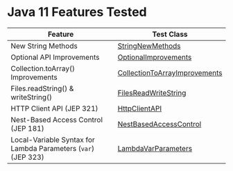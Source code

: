 # Java 11 Features Tested

| Feature                                                        | Test Class                                                                                           |
|---------------------------------------------------------------|------------------------------------------------------------------------------------------------------|
| New String Methods                                             | [StringNewMethods](src/main/java/io/bmeurant/java11/features/StringNewMethods.java)                  |
| Optional API Improvements                                      | [OptionalImprovements](src/main/java/io/bmeurant/java11/features/OptionalImprovements.java)          |
| Collection.toArray() Improvements                              | [CollectionToArrayImprovements](src/main/java/io/bmeurant/java11/features/CollectionToArrayImprovements.java) |
| Files.readString() & writeString()                             | [FilesReadWriteString](src/main/java/io/bmeurant/java11/features/FilesReadWriteString.java)          |
| HTTP Client API (JEP 321)                                      | [HttpClientAPI](src/main/java/io/bmeurant/java11/features/HttpClientAPI.java)                        |
| Nest-Based Access Control (JEP 181)                            | [NestBasedAccessControl](src/main/java/io/bmeurant/java11/features/NestBasedAccessControl.java)      |
| Local-Variable Syntax for Lambda Parameters (`var`) (JEP 323)  | [LambdaVarParameters](src/main/java/io/bmeurant/java11/features/LambdaVarParameters.java)            |